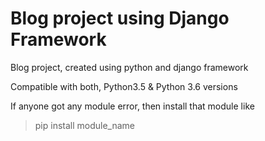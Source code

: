 # Blog project using Django Framework
Blog project, created using python and django framework</n></n>

Compatible with both, Python3.5 & Python 3.6 versions</n></n>

If anyone got any module error, then install that module like</n>
> pip install module_name
